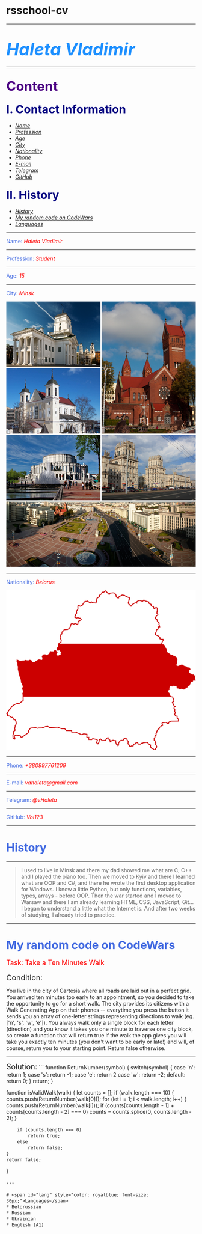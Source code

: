 # rsschool-cv
---
# <span style="color: dodgerblue; font-style: italic; font-size: 45px;">Haleta Vladimir</span>
---
##  <span style="color: indigo; font-weight: bold; font-size: 35px;">Content</span>
### <span style="color: navy; font-weight: bold; font-size: 30px;">I. Contact Information</span>
* <a href="#name">_Name_</a>
* <a href="#prof">_Profession_</a>
* <a href="#age">_Age_</a>
* <a href="#city">_City_</a>
* <a href="#nat">_Nationality_</a>
* <a href="#phone">_Phone_</a>
* <a href="#email">_E-mail_</a>
* <a href="#telega">_Telegram_</a>
* <a href="#gitHub">_GitHub_</a>
### <span style="color: navy; font-weight: bold; font-size: 30px;">II. History</span> 
* <a href="#history">_History_</a>
* <a href="#code">_My random code on CodeWars_</a>
* <a href="#lang">_Languages_</a>
---
<span id="name" style="color: royalblue">Name: <i style="color: red">Haleta Vladimir</i></span>
<hr>
<span id="prof" style="color: royalblue">Profession: <i style="color: red">Student</i></span>
<hr>
<span id="age" style="color: royalblue">Age: <i style="color: red">15</i></span>
<hr>
<span id="city" style="color: royalblue">City: <i style="color: red">Minsk</i></span>

![My City](Minsk.png)
<hr>
<span id="nat" style="color: royalblue">Nationality: <i style="color: red">Belarus</i></span>

![Belarus](Belarus.png)
<hr>
<span id="phone" style="color: royalblue">Phone: <i style="color: red">+380997761209</i></span>
<hr>
<span id="email" style="color: royalblue">E-mail: <i style="color: red">vahaleta@gmail.com</i></span>
<hr>
<span id="telega" style="color: royalblue">Telegram: <i style="color: red">@vHaleta</i></span>
<hr>
<span id="gitHub" style="color: royalblue">GitHub: <i style="color: red">Vol123</i></span>
<hr>

# <span id="history" style="color: royalblue; font-size: 30px">History</span>
---
>I used to live in Minsk and there my dad showed me what are C, C++ and I played the piano too.
Then we moved to Kyiv and there I learned what are OOP and C#,
and there he wrote the first desktop application for Windows.
I know a little Python, but only functions, variables, types, arrays - before OOP.
Then the war started and I moved to Warsaw and there I am already learning HTML, CSS, JavaScript, Git...
I began to understand a little what the Internet is. And after two weeks of studying, I already tried to practice.
</div>

---
# <span id="code" style="color: royalblue; font-size: 30px">My random code on CodeWars</span>
<p style="color: red; font-size: 18px">Task: Take a Ten Minutes Walk</p>
<span style="font-size: 20px;">Condition:</span>
<p>You live in the city of Cartesia where all roads are laid out in a perfect grid. You arrived ten minutes too early to an appointment, so you decided to take the opportunity to go for a short walk. The city provides its citizens with a Walk Generating App on their phones -- everytime you press the button it sends you an array of one-letter strings representing directions to walk (eg. ['n', 's', 'w', 'e']). You always walk only a single block for each letter (direction) and you know it takes you one minute to traverse one city block, so create a function that will return true if the walk the app gives you will take you exactly ten minutes (you don't want to be early or late!) and will, of course, return you to your starting point. Return false otherwise.
</p>
<hr>
<span style="font-size: 20px;">Solution:</span>
```
function ReturnNumber(symbol) {
    switch(symbol) {
        case 'n':
            return 1;
        case 's':
            return -1;
        case 'e':
            return 2
        case 'w':
            return -2;
        default:
            return 0;
    }
    return;
}

function isValidWalk(walk) {
    let counts = [];
    if (walk.length === 10) {
        counts.push(ReturnNumber(walk[0]));
        for (let i = 1; i < walk.length; i++) {
            counts.push(ReturnNumber(walk[i]));
            if (counts[counts.length - 1] + counts[counts.length - 2] === 0) 
                counts = counts.splice(0, counts.length - 2);
        }

        if (counts.length === 0)
            return true;
        else
            return false;
    }
    return false;
}
```
---

# <span id="lang" style="color: royalblue; font-size: 30px;">Languages</span>
* Belorussian
* Russian
* Ukrainian
* English (A1)
